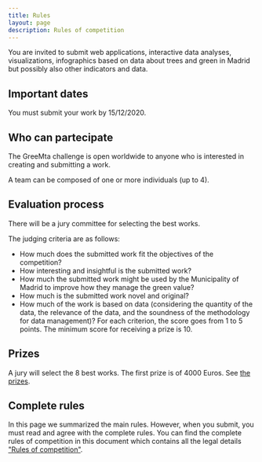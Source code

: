 ```yaml
---
title: Rules
layout: page
description: Rules of competition
---
```


You are invited to submit web applications, interactive data analyses, visualizations, infographics based on data about trees and green in Madrid but possibly also other indicators and data.

## Important dates
You must submit your work by 15/12/2020.

## Who can partecipate
The GreeMta challenge is open worldwide to anyone who is interested in creating and submitting a work. 

A team can be composed of one or more individuals (up to 4). 

## Evaluation process
There will be a jury committee for selecting the best works. 

The judging criteria are as follows:
* How much does the submitted work fit the objectives of the competition?
* How interesting and insightful is the submitted work?
* How much the submitted work might be used by the Municipality of Madrid to improve how they manage the green value?
* How much is the submitted work novel and original?
* How much of the work is based on data (considering the quantity of the data, the relevance of the data, and the soundness of the methodology for data management)?
For each criterion, the score goes from 1 to 5 points. The minimum score for receiving a prize is 10.

## Prizes
A jury will select the 8 best works. The first prize is of 4000 Euros. See [the prizes](https://challenge.greemta.eu/prizes/).

## Complete rules

In this page we summarized the main rules. However, when you submit, you must read and agree with the complete rules. You can find the complete rules of competition in this document which contains all the legal details ["Rules of competition"](https://challenge.greemta.eu/GreeMta_Rules_of_Competition.pdf). 
